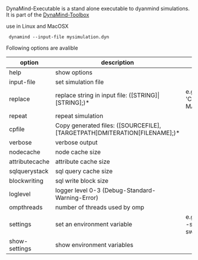 DynaMind-Executable is a stand alone executable to dyanmind simulations. It is part of the [DynaMind-Toolbox](https://github.com/iut-ibk/DynaMind-ToolBox) 

use in Linux and MacOSX

~~~
 dynamind --input-file mysimulation.dyn
~~~


Following options are avalible

|option|description|examples|
|------|-------|--|
|help | show options| |
|input-file | set simulation file | |
|replace | replace string in input file: ([STRING]\|[STRING];)* |e.g. \--replace 'CLIMATECHANGE\|cf+0.01; MASTERPLAN\|sprawl.shp|
|repeat | repeat simulation| |
|cpfile | Copy generated files: ([SOURCEFILE],[TARGETPATH]DMITERATION[FILENAME];)*| |
|verbose | verbose output| |
|nodecache | node cache size| |
|attributecache |attribute cache size| |
|sqlquerystack | sql query cache size| |
|blockwriting | sql write block size| |
|loglevel | logger level 0-3 (Debug-Standard-Warning-Error)| |
|ompthreads| number of threads used by omp| |
|settings| set an environment variable|e.g. set path to swmm file \--settings SWMM=parallel-swmm/swmm|
|show-settings| show environment variables| |
